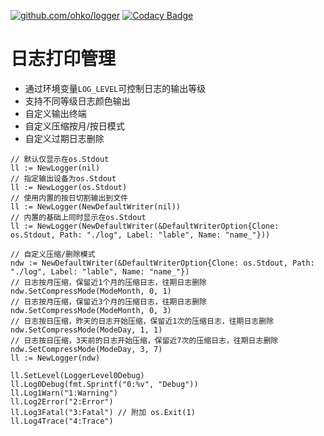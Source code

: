[![github.com/ohko/logger](https://goreportcard.com/badge/github.com/ohko/logger)](https://goreportcard.com/report/github.com/ohko/logger)
[![Codacy Badge](https://api.codacy.com/project/badge/Grade/ab57f8d1f67b47699af16eafc089f8bf)](https://www.codacy.com/app/ohko/logger?utm_source=github.com&amp;utm_medium=referral&amp;utm_content=ohko/logger&amp;utm_campaign=Badge_Grade)

# 日志打印管理
-  通过环境变量`LOG_LEVEL`可控制日志的输出等级
-  支持不同等级日志颜色输出
-  自定义输出终端
-  自定义压缩按月/按日模式
-  自定义过期日志删除

```golang
// 默认仅显示在os.Stdout
ll := NewLogger(nil)
// 指定输出设备为os.Stdout
ll := NewLogger(os.Stdout)
// 使用内置的按日切割输出到文件
ll := NewLogger(NewDefaultWriter(nil))
// 内置的基础上同时显示在os.Stdout
ll := NewLogger(NewDefaultWriter(&DefaultWriterOption{Clone: os.Stdout, Path: "./log", Label: "lable", Name: "name_"}))

// 自定义压缩/删除模式
ndw := NewDefaultWriter(&DefaultWriterOption{Clone: os.Stdout, Path: "./log", Label: "lable", Name: "name_"})
// 日志按月压缩，保留近1个月的压缩日志，往期日志删除
ndw.SetCompressMode(ModeMonth, 0, 1)
// 日志按月压缩，保留近3个月的压缩日志，往期日志删除
ndw.SetCompressMode(ModeMonth, 0, 3)
// 日志按日压缩，昨天的日志开始压缩，保留近1次的压缩日志，往期日志删除
ndw.SetCompressMode(ModeDay, 1, 1)
// 日志按日压缩，3天前的日志开始压缩，保留近7次的压缩日志，往期日志删除
ndw.SetCompressMode(ModeDay, 3, 7)
ll := NewLogger(ndw)

ll.SetLevel(LoggerLevel0Debug)
ll.Log0Debug(fmt.Sprintf("0:%v", "Debug"))
ll.Log1Warn("1:Warning")
ll.Log2Error("2:Error")
ll.Log3Fatal("3:Fatal") // 附加 os.Exit(1)
ll.Log4Trace("4:Trace")
```